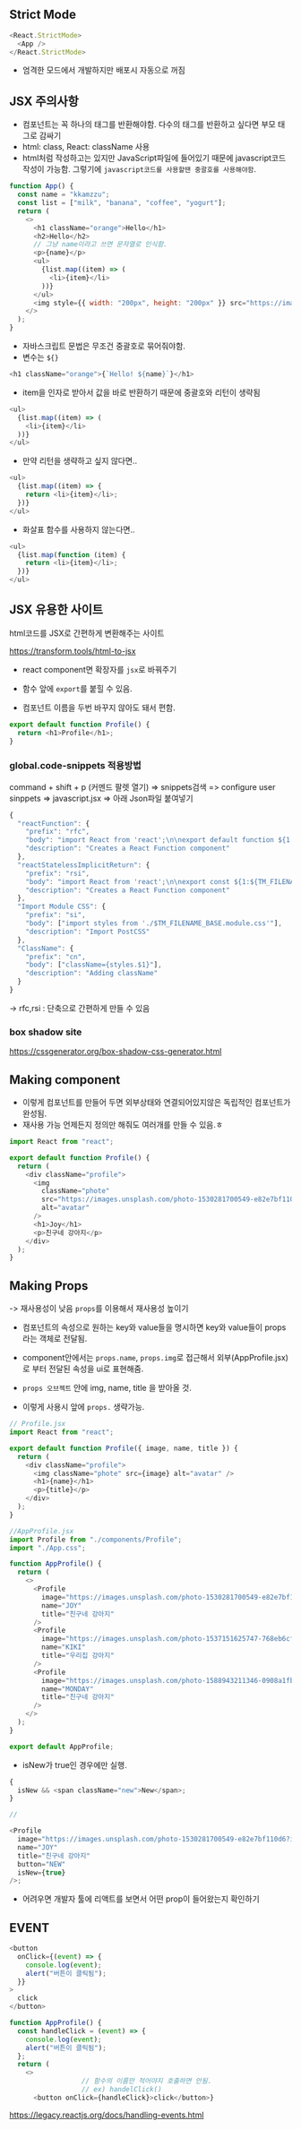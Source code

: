 ## Strict Mode

```js
<React.StrictMode>
  <App />
</React.StrictMode>
```

- 엄격한 모드에서 개발하지만 배포시 자동으로 꺼짐

## JSX 주의사항

- 컴포넌트는 꼭 하나의 태그를 반환해야함. 다수의 태그를 반환하고 싶다면 부모 태그로 감싸기
- html: class, React: className 사용
- html처럼 작성하고는 있지만 JavaScript파일에 들어있기 때문에 javascript코드 작성이 가능함. 그렇기에 `javascript코드를 사용할땐 중괄호를 사용해야함`.

```js
function App() {
  const name = "kkamzzu";
  const list = ["milk", "banana", "coffee", "yogurt"];
  return (
    <>
      <h1 className="orange">Hello</h1>
      <h2>Hello</h2>
      // 그냥 name이라고 쓰면 문자열로 인식함.
      <p>{name}</p>
      <ul>
        {list.map((item) => (
          <li>{item}</li>
        ))}
      </ul>
      <img style={{ width: "200px", height: "200px" }} src="https://images.unsplash.com/photo-1680484006397-64f3fcd8fc14?ixlib=rb-4.0.3&ixid=MnwxMjA3fDB8MHxwaG90by1wYWdlfHx8fGVufDB8fHx8&auto=format&fit=crop&w=2787&q=80 " />
    </>
  );
}
```

- 자바스크립트 문법은 무조건 중괄호로 묶어줘야함.
- 변수는 `${}`

```js
<h1 className="orange">{`Hello! ${name}`}</h1>
```

- item을 인자로 받아서 값을 바로 반환하기 때문에 중괄호와 리턴이 생략됨

```js
<ul>
  {list.map((item) => (
    <li>{item}</li>
  ))}
</ul>
```

- 만약 리턴을 생략하고 싶지 않다면..

```js
<ul>
  {list.map((item) => {
    return <li>{item}</li>;
  })}
</ul>
```

- 화살표 함수를 사용하지 않는다면..

```js
<ul>
  {list.map(function (item) {
    return <li>{item}</li>;
  })}
</ul>
```

## JSX 유용한 사이트

html코드를 JSX로 간편하게 변환해주는 사이트

https://transform.tools/html-to-jsx

- react component면 확장자를 `jsx`로 바꿔주기

- 함수 앞에 `export`를 붙힐 수 있음.
- 컴포넌트 이름을 두번 바꾸지 않아도 돼서 편함.

```js
export default function Profile() {
  return <h1>Profile</h1>;
}
```

### global.code-snippets 적용방법

command + shift + p (커멘드 팔렛 열기) => snippets검색 => configure user sinppets => javascript.jsx => 아래 Json파일 붙여넣기

```js
{
  "reactFunction": {
    "prefix": "rfc",
    "body": "import React from 'react';\n\nexport default function ${1:${TM_FILENAME_BASE}}() {\n\treturn (\n\t\t<div>\n\t\t\t\n\t\t</div>\n\t);\n}\n\n",
    "description": "Creates a React Function component"
  },
  "reactStatelessImplicitReturn": {
    "prefix": "rsi",
    "body": "import React from 'react';\n\nexport const ${1:${TM_FILENAME_BASE}} = (props) => (\n\t\t\t$0\n\t);",
    "description": "Creates a React Function component"
  },
  "Import Module CSS": {
    "prefix": "si",
    "body": ["import styles from './$TM_FILENAME_BASE.module.css'"],
    "description": "Import PostCSS"
  },
  "ClassName": {
    "prefix": "cn",
    "body": ["className={styles.$1}"],
    "description": "Adding className"
  }
}
```

-> rfc,rsi : 단축으로 간편하게 만들 수 있음

### box shadow site

https://cssgenerator.org/box-shadow-css-generator.html

## Making component

- 이렇게 컴포넌트를 만들어 두면 외부상태와 연결되어있지않은 독립적인 컴포넌트가 완성됨.
- 재사용 가능 언제든지 정의만 해줘도 여러개를 만들 수 있음.ㅎ

```js
import React from "react";

export default function Profile() {
  return (
    <div className="profile">
      <img
        className="phote"
        src="https://images.unsplash.com/photo-1530281700549-e82e7bf110d6?ixlib=rb-4.0.3&ixid=MnwxMjA3fDB8MHxzZWFyY2h8OXx8ZG9nfGVufDB8fDB8fA%3D%3D&auto=format&fit=crop&w=800&q=60"
        alt="avatar"
      />
      <h1>Joy</h1>
      <p>친구네 강아지</p>
    </div>
  );
}
```

## Making Props

-> 재사용성이 낮음 `props`를 이용해서 재사용성 높이기

- 컴포넌트의 속성으로 원하는 key와 value들을 명시하면 key와 value들이 props라는 객체로 전달됨.
- component안에서는 `props.name`, `props.img`로 접근해서 외부(AppProfile.jsx)로 부터 전달된 속성을 ui로 표현해줌.

- `props 오브젝트` 안에 img, name, title 을 받아올 것.
- 이렇게 사용시 앞에 `props.` 생략가능.

```js
// Profile.jsx
import React from "react";

export default function Profile({ image, name, title }) {
  return (
    <div className="profile">
      <img className="phote" src={image} alt="avatar" />
      <h1>{name}</h1>
      <p>{title}</p>
    </div>
  );
}
```

```js
//AppProfile.jsx
import Profile from "./components/Profile";
import "./App.css";

function AppProfile() {
  return (
    <>
      <Profile
        image="https://images.unsplash.com/photo-1530281700549-e82e7bf110d6?ixlib=rb-4.0.3&ixid=MnwxMjA3fDB8MHxwaG90by1wYWdlfHx8fGVufDB8fHx8&auto=format&fit=crop&w=776&q=80"
        name="JOY"
        title="친구네 강아지"
      />
      <Profile
        image="https://images.unsplash.com/photo-1537151625747-768eb6cf92b2?ixlib=rb-4.0.3&ixid=MnwxMjA3fDB8MHxwaG90by1wYWdlfHx8fGVufDB8fHx8&auto=format&fit=crop&w=770&q=80"
        name="KIKI"
        title="우리집 강아지"
      />
      <Profile
        image="https://images.unsplash.com/photo-1588943211346-0908a1fb0b01?ixlib=rb-4.0.3&ixid=MnwxMjA3fDB8MHxwaG90by1wYWdlfHx8fGVufDB8fHx8&auto=format&fit=crop&w=1035&q=80"
        name="MONDAY"
        title="친구네 강아지"
      />
    </>
  );
}

export default AppProfile;
```

- isNew가 true인 경우에만 실행.

```js
{
  isNew && <span className="new">New</span>;
}

//

<Profile
  image="https://images.unsplash.com/photo-1530281700549-e82e7bf110d6?ixlib=rb-4.0.3&ixid=MnwxMjA3fDB8MHxwaG90by1wYWdlfHx8fGVufDB8fHx8&auto=format&fit=crop&w=776&q=80"
  name="JOY"
  title="친구네 강아지"
  button="NEW"
  isNew={true}
/>;
```

- 어려우면 개발자 툴에 리액트를 보면서 어떤 prop이 들어왔는지 확인하기

## EVENT

```js
<button
  onClick={(event) => {
    console.log(event);
    alert("버튼이 클릭됨");
  }}
>
  click
</button>
```

<!-- 둘다 가능 -->

```js
function AppProfile() {
  const handleClick = (event) => {
    console.log(event);
    alert("버튼이 클릭됨");
  };
  return (
    <>
                  // 함수의 이름만 적어야지 호출하면 안됨.
                  // ex) handelClick()
      <button onClick={handleClick}>click</button>}
```

https://legacy.reactjs.org/docs/handling-events.html
